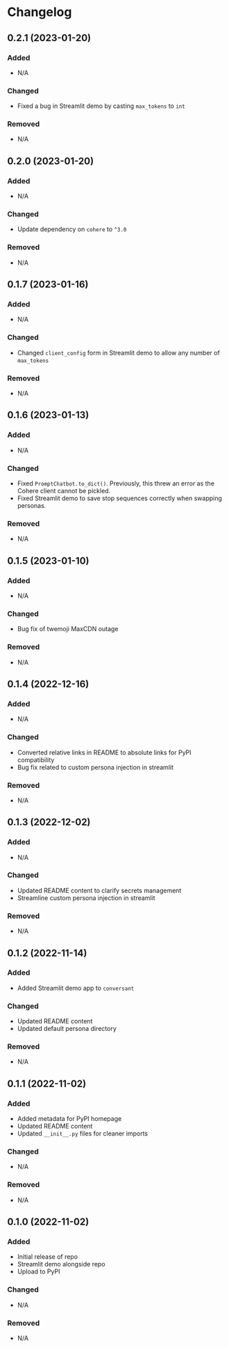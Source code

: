 # Changelog

## 0.2.1 (2023-01-20)

### Added
- N/A

### Changed
- Fixed a bug in Streamlit demo by casting `max_tokens` to `int`

### Removed
- N/A

## 0.2.0 (2023-01-20)

### Added
- N/A

### Changed
- Update dependency on `cohere` to `^3.0`

### Removed
- N/A

## 0.1.7 (2023-01-16)

### Added
- N/A

### Changed
- Changed `client_config` form in Streamlit demo to allow any number of `max_tokens`

### Removed
- N/A

## 0.1.6 (2023-01-13)

### Added
- N/A

### Changed
- Fixed `PromptChatbot.to_dict()`. Previously, this threw an error as the Cohere client cannot be pickled.
- Fixed Streamlit demo to save stop sequences correctly when swapping personas.

### Removed
- N/A

## 0.1.5 (2023-01-10)

### Added
- N/A

### Changed
- Bug fix of twemoji MaxCDN outage

### Removed
- N/A

## 0.1.4 (2022-12-16)

### Added
- N/A

### Changed
- Converted relative links in README to absolute links for PyPI compatibility
- Bug fix related to custom persona injection in streamlit

### Removed
- N/A

## 0.1.3 (2022-12-02)

### Added
- N/A

### Changed
- Updated README content to clarify secrets management
- Streamline custom persona injection in streamlit

### Removed
- N/A

## 0.1.2 (2022-11-14)

### Added
- Added Streamlit demo app to `conversant`

### Changed
- Updated README content
- Updated default persona directory 

### Removed
- N/A

## 0.1.1 (2022-11-02)

### Added
- Added metadata for PyPI homepage
- Updated README content
- Updated `__init__.py` files for cleaner imports

### Changed
- N/A

### Removed
- N/A
## 0.1.0 (2022-11-02)

### Added
- Initial release of repo
- Streamlit demo alongside repo
- Upload to PyPI

### Changed
- N/A

### Removed
- N/A